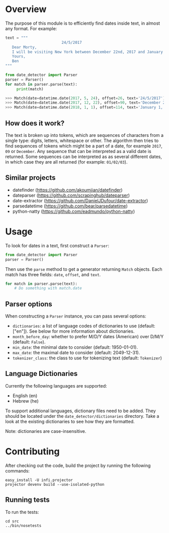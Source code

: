 Overview
========
The purpose of this module is to efficiently find dates inside text, in almost any format. For example:

```python
text = """
                         24/5/2017
   Dear Morty,
   I will be visiting New York between December 22nd, 2017 and January 1, 2018.
   Yours,
   Ben
"""

from date_detector import Parser
parser = Parser()
for match in parser.parse(text):
     print(match)

>>> Match(date=datetime.date(2017, 5, 24), offset=26, text='24/5/2017')
>>> Match(date=datetime.date(2017, 12, 22), offset=90, text='December 22nd, 2017')
>>> Match(date=datetime.date(2018, 1, 1), offset=114, text='January 1, 2018')
```

How does it work?
-----------------
The text is broken up into tokens, which are sequences of characters from a single type: digits, letters, whitespace or other. The algorithm then tries to find sequences of tokens which might be a part of a date, for example `2017`, `09` or `December`. Any sequence that can be interpreted as a valid date is returned. Some sequences can be interpreted as as several different dates, in which case they are all returned (for example: `01/02/03`).

Similar projects
----------------
* datefinder (https://github.com/akoumjian/datefinder)
* dateparser (https://github.com/scrapinghub/dateparser)
* date-extractor (https://github.com/DanielJDufour/date-extractor)
* parsedatetime (https://github.com/bear/parsedatetime)
* python-natty (https://github.com/eadmundo/python-natty)

Usage
=====
To look for dates in a text, first construct a `Parser`:
```python
from date_detector import Parser
parser = Parser()
```
Then use the `parse` method to get a generator returning `Match` objects. Each match has three fields: `date`, `offset`, and `text`.
```python
for match in parser.parse(text):
    # Do something with match.date
```
Parser options
--------------
When constructing a `Parser` instance, you can pass several options:
* `dictionaries`: a list of language codes of dictionaries to use (default: ["en"]). See below for more information about dictionaries.
* `month_before_day`: whether to prefer M/D/Y dates (American) over D/M/Y (default: `False`).
* `min_date`: the minimal date to consider (default: 1950-01-01).
* `max_date`: the maximal date to consider (default: 2049-12-31).
* `tokenizer_class`: the class to use for tokenizing text (default: `Tokenizer`)

Language Dictionaries
---------------------
Currently the following languages are supported:
* English (en)
* Hebrew (he)

To support additional languages, dictionary files need to be added. They should be located under the `date_detector/dictionaries` directory. Take a look at the existing dictionaries to see how they are formatted.

Note: dictionaries are case-insensitive.

Contributing
============
After checking out the code, build the project by running the following commands:

    easy_install -U infi.projector
    projector devenv build --use-isolated-python

Running tests
-------------
To run the tests:

    cd src
    ../bin/nosetests

